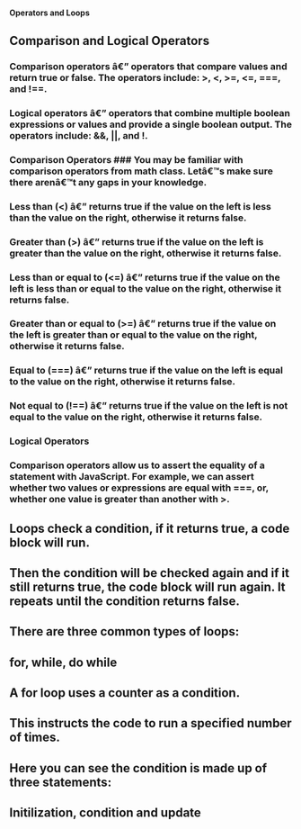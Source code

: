 ####  Operators and Loops


## Comparison and Logical Operators

### Comparison operators â€” operators that compare values and return true or false. The operators include: >, <, >=, <=, ===, and !==.
### Logical operators â€” operators that combine multiple boolean expressions or values and provide a single boolean output. The operators include: &&, ||, and !.
### Comparison Operators ### You may be familiar with comparison operators from math class. Letâ€™s make sure there arenâ€™t any gaps in your knowledge.


### Less than (<) â€” returns true if the value on the left is less than the value on the right, otherwise it returns false.
### Greater than (>) â€” returns true if the value on the left is greater than the value on the right, otherwise it returns false.
### Less than or equal to (<=) â€” returns true if the value on the left is less than or equal to the value on the right, otherwise it returns false.
### Greater than or equal to (>=) â€” returns true if the value on the left is greater than or equal to the value on the right, otherwise it returns false.
### Equal to (===) â€” returns true if the value on the left is equal to the value on the right, otherwise it returns false.
### Not equal to (!==) â€” returns true if the value on the left is not equal to the value on the right, otherwise it returns false.
### Logical Operators
### Comparison operators allow us to assert the equality of a statement with JavaScript. For example, we can assert whether two values or expressions are equal with ===, or, whether one value is greater than another with >.



## Loops check a condition, if it returns true, a code block will run.
## Then the condition will be checked again and if it still returns true, the code block will run again. It repeats until the condition returns false. 
## There are three common types of loops:
## for, while, do while

## A for loop uses a counter as a condition.
## This instructs the code to run a specified number of times.
## Here you can see the condition is made up of three statements: 
## Initilization, condition and update

